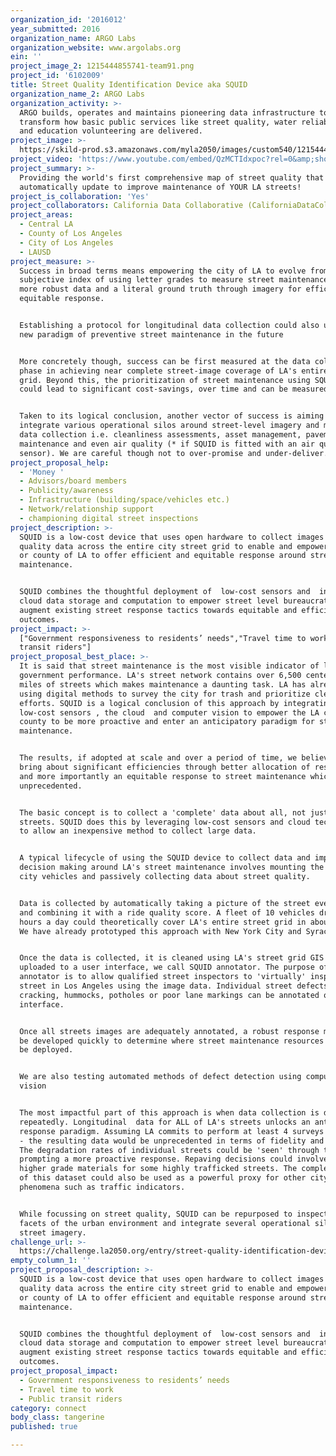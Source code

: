```yaml
---
organization_id: '2016012'
year_submitted: 2016
organization_name: ARGO Labs
organization_website: www.argolabs.org
ein: ''
project_image_2: 1215444855741-team91.png
project_id: '6102009'
title: Street Quality Identification Device aka SQUID
organization_name_2: ARGO Labs
organization_activity: >-
  ARGO builds, operates and maintains pioneering data infrastructure to
  transform how basic public services like street quality, water reliability,
  and education volunteering are delivered.
project_image: >-
  https://skild-prod.s3.amazonaws.com/myla2050/images/custom540/1215444855741-team91.png
project_video: 'https://www.youtube.com/embed/QzMCTIdxpoc?rel=0&amp;showinfo=0'
project_summary: >-
  Providing the world's first comprehensive map of street quality that can
  automatically update to improve maintenance of YOUR LA streets!
project_is_collaboration: 'Yes'
project_collaborators: California Data Collaborative (CaliforniaDataCollaborative.com)
project_areas:
  - Central LA
  - County of Los Angeles
  - City of Los Angeles
  - LAUSD
project_measure: >-
  Success in broad terms means empowering the city of LA to evolve from using a
  subjective index of using letter grades to measure street maintenance to using
  more robust data and a literal ground truth through imagery for efficient and
  equitable response.


  Establishing a protocol for longitudinal data collection could also unlock a
  new paradigm of preventive street maintenance in the future


  More concretely though, success can be first measured at the data collection
  phase in achieving near complete street-image coverage of LA's entire street
  grid. Beyond this, the prioritization of street maintenance using SQUID data
  could lead to significant cost-savings, over time and can be measured.


  Taken to its logical conclusion, another vector of success is aiming to
  integrate various operational silos around street-level imagery and mobile
  data collection i.e. cleanliness assessments, asset management, pavement
  maintenance and even air quality (* if SQUID is fitted with an air quality
  sensor). We are careful though not to over-promise and under-deliver.
project_proposal_help:
  - 'Money '
  - Advisors/board members
  - Publicity/awareness
  - Infrastructure (building/space/vehicles etc.)
  - Network/relationship support
  - championing digital street inspections
project_description: >-
  SQUID is a low-cost device that uses open hardware to collect images and ride
  quality data across the entire city street grid to enable and empower the city
  or county of LA to offer efficient and equitable response around street
  maintenance.


  SQUID combines the thoughtful deployment of  low-cost sensors and  inexpensive
  cloud data storage and computation to empower street level bureaucrats to
  augment existing street response tactics towards equitable and efficient
  outcomes.
project_impact: >-
  ["Government responsiveness to residents’ needs","Travel time to work","Public
  transit riders"]
project_proposal_best_place: >-
  It is said that street maintenance is the most visible indicator of local
  government performance. LA's street network contains over 6,500 center lane
  miles of streets which makes maintenance a daunting task. LA has already begun
  using digital methods to survey the city for trash and prioritize cleanup
  efforts. SQUID is a logical conclusion of this approach by integrating
  low-cost sensors , the cloud  and computer vision to empower the LA city and
  county to be more proactive and enter an anticipatory paradigm for street
  maintenance. 


  The results, if adopted at scale and over a period of time, we believe will
  bring about significant efficiencies through better allocation of resources
  and more importantly an equitable response to street maintenance which is
  unprecedented.


  The basic concept is to collect a 'complete' data about all, not just a few
  streets. SQUID does this by leveraging low-cost sensors and cloud technology
  to allow an inexpensive method to collect large data. 


  A typical lifecycle of using the SQUID device to collect data and improve
  decision making around LA's street maintenance involves mounting the SQUID to
  city vehicles and passively collecting data about street quality.


  Data is collected by automatically taking a picture of the street every second
  and combining it with a ride quality score. A fleet of 10 vehicles driving 6
  hours a day could theoretically cover LA's entire street grid in about a week.
  We have already prototyped this approach with New York City and Syracuse.


  Once the data is collected, it is cleaned using LA's street grid GIS file and
  uploaded to a user interface, we call SQUID annotator. The purpose of the
  annotator is to allow qualified street inspectors to 'virtually' inspect every
  street in Los Angeles using the image data. Individual street defects like
  cracking, hummocks, potholes or poor lane markings can be annotated on the
  interface. 


  Once all streets images are adequately annotated, a robust response model can
  be developed quickly to determine where street maintenance resources need to
  be deployed.


  We are also testing automated methods of defect detection using computer
  vision


  The most impactful part of this approach is when data collection is done
  repeatedly. Longitudinal  data for ALL of LA's streets unlocks an anticipatory
  response paradigm. Assuming LA commits to perform at least 4 surveys in a year
  - the resulting data would be unprecedented in terms of fidelity and scale.
  The degradation rates of individual streets could be 'seen' through the data
  prompting a more proactive response. Repaving decisions could involve using
  higher grade materials for some highly trafficked streets. The complete nature
  of this dataset could also be used as a powerful proxy for other city
  phenomena such as traffic indicators.


  While focussing on street quality, SQUID can be repurposed to inspect other
  facets of the urban environment and integrate several operational silos around
  street imagery.
challenge_url: >-
  https://challenge.la2050.org/entry/street-quality-identification-device-aka-squid
empty_column_1: ''
project_proposal_description: >-
  SQUID is a low-cost device that uses open hardware to collect images and ride
  quality data across the entire city street grid to enable and empower the city
  or county of LA to offer efficient and equitable response around street
  maintenance.


  SQUID combines the thoughtful deployment of  low-cost sensors and  inexpensive
  cloud data storage and computation to empower street level bureaucrats to
  augment existing street response tactics towards equitable and efficient
  outcomes.
project_proposal_impact:
  - Government responsiveness to residents’ needs
  - Travel time to work
  - Public transit riders
category: connect
body_class: tangerine
published: true

---
```

